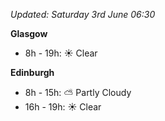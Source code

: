 *Updated: Saturday 3rd June 06:30*

**Glasgow**

* 8h - 19h: :sunny: Clear

**Edinburgh**

* 8h - 15h: :partly_sunny: Partly Cloudy
* 16h - 19h: :sunny: Clear
